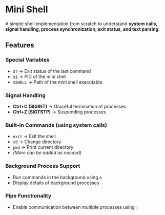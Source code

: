 # Mini Shell

A simple shell implementation from scratch to understand **system calls, signal handling, process synchronization, exit status, and text parsing**.

## Features

### Special Variables

- `$?` → Exit status of the last command
- `$$` → PID of the mini shell
- `$SHELL` → Path of the mini shell executable

### Signal Handling

- **Ctrl+C (SIGINT)** → Graceful termination of processes
- **Ctrl+Z (SIGTSTP)** → Suspending processes

### Built-in Commands (using system calls)

- `exit` → Exit the shell
- `cd` → Change directory
- `pwd` → Print current directory
- *(More can be added as needed)*

### Background Process Support

- Run commands in the background using `&`
- Display details of background processes

### Pipe Functionality

- Enable communication between multiple processes using `|`

